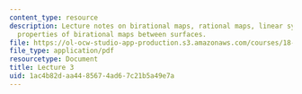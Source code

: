 ```yaml
---
content_type: resource
description: Lecture notes on birational maps, rational maps, linear systems, and
  properties of birational maps between surfaces.
file: https://ol-ocw-studio-app-production.s3.amazonaws.com/courses/18-727-topics-in-algebraic-geometry-algebraic-surfaces-spring-2008/1ac4b82daa4485674ad67c21b5a49e7a_lect3.pdf
file_type: application/pdf
resourcetype: Document
title: Lecture 3
uid: 1ac4b82d-aa44-8567-4ad6-7c21b5a49e7a
---
```


